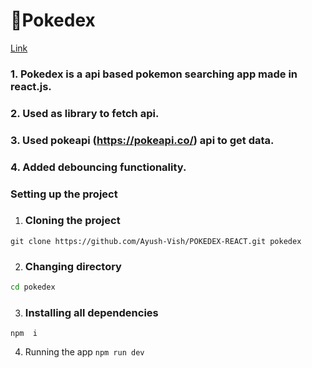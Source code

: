 # 🚀Pokedex 

[Link](https://hilarious-caramel-5bd052.netlify.app/)
###  1. Pokedex is a api based pokemon searching app made in react.js.
###  2. Used as library to fetch api.
### 3. Used pokeapi (https://pokeapi.co/) api to get data. 
### 4. Added debouncing functionality.
###  Setting up the project  
1. ### Cloning the project 

 ``` git clone https://github.com/Ayush-Vish/POKEDEX-REACT.git pokedex ```

2. ### Changing directory  
 ```bash
 cd pokedex
  ```

3. ### Installing all dependencies 
``` npm  i ```

4. Running the app 
``` npm run dev   ```
